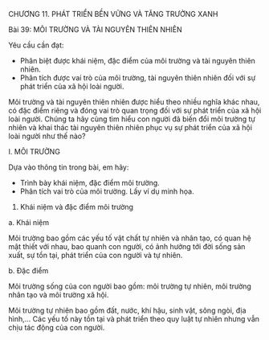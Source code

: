CHƯƠNG 11. PHÁT TRIỂN BỀN VỮNG VÀ TĂNG TRƯỞNG XANH

Bài 39: MÔI TRƯỜNG VÀ TÀI NGUYÊN THIÊN NHIÊN

Yêu cầu cần đạt:
- Phân biệt được khái niệm, đặc điểm của môi trường và tài nguyên thiên nhiên.
- Phân tích được vai trò của môi trường, tài nguyên thiên nhiên đối với sự phát triển của xã hội loài người.

Môi trường và tài nguyên thiên nhiên được hiểu theo nhiều nghĩa khác nhau, có đặc điểm riêng và đóng vai trò quan trọng đối với sự phát triển của xã hội loài người. Chúng ta hãy cùng tìm hiểu con người đã biến đổi môi trường tự nhiên và khai thác tài nguyên thiên nhiên phục vụ sự phát triển của xã hội loài người như thế nào?

I. MÔI TRƯỜNG

Dựa vào thông tin trong bài, em hãy:
- Trình bày khái niệm, đặc điểm môi trường.
- Phân tích vai trò của môi trường. Lấy ví dụ minh họa.

1. Khái niệm và đặc điểm môi trường

a. Khái niệm

Môi trường bao gồm các yếu tố vật chất tự nhiên và nhân tạo, có quan hệ mật thiết với nhau, bao quanh con người, có ảnh hưởng tới đời sống sản xuất, sự tồn tại, phát triển của con người và tự nhiên.

b. Đặc điểm

Môi trường sống của con người bao gồm: môi trường tự nhiên, môi trường nhân tạo và môi trường xã hội.

Môi trường tự nhiên bao gồm đất, nước, khí hậu, sinh vật, sông ngòi, địa hình,... Các yếu tố này tồn tại và phát triển theo quy luật tự nhiên nhưng vẫn chịu tác động của con người.